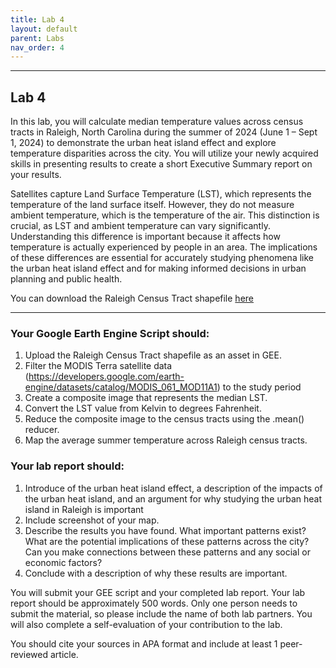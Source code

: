 ```yaml
---
title: Lab 4
layout: default
parent: Labs
nav_order: 4
---
```


<style>
div.blue { background-color:#e0f0ff; padding: 10px 10px 3px 10px;}
</style>

------------------------------------------------------------------------
## Lab 4

In this lab, you will calculate median temperature values across census tracts in Raleigh, North Carolina during the summer of 2024 (June 1 – Sept 1, 2024) to demonstrate the urban heat island effect and explore temperature disparities across the city. You will utilize your newly acquired skills in presenting results to create a short Executive Summary report on your results. 

Satellites capture Land Surface Temperature (LST), which represents the temperature of the land surface itself. However, they do not measure ambient temperature, which is the temperature of the air. This distinction is crucial, as LST and ambient temperature can vary significantly. Understanding this difference is important because it affects how temperature is actually experienced by people in an area. The implications of these differences are essential for accurately studying phenomena like the urban heat island effect and for making informed decisions in urban planning and public health.

You can download the Raleigh Census Tract shapefile [here](https://drive.google.com/uc?export=download&id=1lviugjcKYZ7-WtjkRe3iR2bMlR83fQiX)

------------------------------------------------------------------------
### Your Google Earth Engine Script should:
1.	Upload the Raleigh Census Tract shapefile as an asset in GEE.
2.	Filter the MODIS Terra satellite data (https://developers.google.com/earth-engine/datasets/catalog/MODIS_061_MOD11A1) to the study period
3.	Create a composite image that represents the median LST.
4.	Convert the LST value from Kelvin to degrees Fahrenheit. 
5.	Reduce the composite image to the census tracts using the .mean() reducer.
6.	Map the average summer temperature across Raleigh census tracts. 

### Your lab report should:
1.	Introduce of the urban heat island effect, a description of the impacts of the urban heat island, and an argument for why studying the urban heat island in Raleigh is important
2.	Include screenshot of your map. 
3.	Describe the results you have found. What important patterns exist? What are the potential implications of these patterns across the city? Can you make connections between these patterns and any social or economic factors?
4.	Conclude with a description of why these results are important. 

You will submit your GEE script and your completed lab report. Your lab report should be approximately 500 words. Only one person needs to submit the material, so please include the name of both lab partners. You will also complete a self-evaluation of your contribution to the lab.  

You should cite your sources in APA format and include at least 1 peer-reviewed article. 
